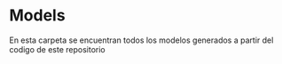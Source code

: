 # Models

En esta carpeta se encuentran todos los modelos generados a partir del codigo de este repositorio
